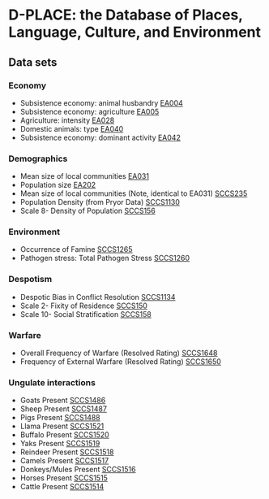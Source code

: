 D-PLACE: the Database of Places, Language, Culture, and Environment
===================================================================

Data sets
---------

### Economy

- Subsistence economy: animal husbandry [EA004](https://d-place.org/parameters/EA004)
- Subsistence economy: agriculture [EA005](https://d-place.org/parameters/EA005)
- Agriculture: intensity [EA028](https://d-place.org/parameters/EA028)
- Domestic animals: type [EA040](https://d-place.org/parameters/EA040)
- Subsistence economy: dominant activity [EA042](https://d-place.org/parameters/EA042)

### Demographics

- Mean size of local communities [EA031](https://d-place.org/parameters/EA031)
- Population size [EA202](https://d-place.org/parameters/EA202)
- Mean size of local communities (Note, identical to EA031) [SCCS235](https://d-place.org/parameters/SCCS235)
- Population Density (from Pryor Data) [SCCS1130](https://d-place.org/parameters/SCCS1130)
- Scale 8- Density of Population [SCCS156](https://d-place.org/parameters/SCCS156)

### Environment

- Occurrence of Famine [SCCS1265](https://d-place.org/parameters/SCCS1265)
- Pathogen stress: Total Pathogen Stress [SCCS1260](https://d-place.org/parameters/SCCS1260)

### Despotism

- Despotic Bias in Conflict Resolution [SCCS1134](https://d-place.org/parameters/SCCS1134)
- Scale 2- Fixity of Residence [SCCS150](https://d-place.org/parameters/SCCS150)
- Scale 10- Social Stratification [SCCS158](https://d-place.org/parameters/SCCS158)

### Warfare

- Overall Frequency of Warfare (Resolved Rating) [SCCS1648](https://d-place.org/parameters/SCCS1648)
- Frequency of External Warfare (Resolved Rating) [SCCS1650](https://d-place.org/parameters/SCCS1650)

### Ungulate interactions

- Goats Present [SCCS1486](https://d-place.org/parameters/SCCS1486)
- Sheep Present [SCCS1487](https://d-place.org/parameters/SCCS1487)
- Pigs Present [SCCS1488](https://d-place.org/parameters/SCCS1488)
- Llama Present [SCCS1521](https://d-place.org/parameters/SCCS1521)
- Buffalo Present [SCCS1520](https://d-place.org/parameters/SCCS1520)
- Yaks Present [SCCS1519](https://d-place.org/parameters/SCCS1519)
- Reindeer Present [SCCS1518](https://d-place.org/parameters/SCCS1518)
- Camels Present [SCCS1517](https://d-place.org/parameters/SCCS1517)
- Donkeys/Mules Present [SCCS1516](https://d-place.org/parameters/SCCS1516)
- Horses Present [SCCS1515](https://d-place.org/parameters/SCCS1515)
- Cattle Present [SCCS1514](https://d-place.org/parameters/SCCS1514)
